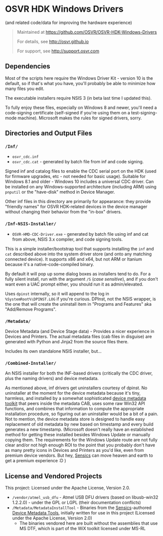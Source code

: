 # OSVR HDK Windows Drivers
(and related code/data for improving the hardware experience)

> Maintained at <https://github.com/OSVR/OSVR-HDK-Windows-Drivers>
>
> For details, see <http://osvr.github.io>
>
> For support, see <http://support.osvr.com>

## Dependencies

Most of the scripts here require the Windows Driver Kit - version 10 is the default, so if that's what you have, you'll probably be able to minimize how many files you edit.

The executable installers require NSIS 3 (in beta last time I updated this).

To fully enjoy these files, especially on Windows 8 and newer, you'll need a code-signing certificate (self-signed if you're using them on a test-signing-mode machine). Microsoft makes the rules for signed drivers, sorry.

## Directories and Output Files

### `/Inf/`

- `osvr_cdc.inf`
- `osvr_cdc.cat` - generated by batch file from inf and code signing.

Signed inf and catalog files to enable the CDC serial port on the HDK (used for firmware upgrades, etc - not needed for basic usage). Suitable for Windows 8.1 and older - Windows 10 includes a universal CDC driver. Can be installed on any Windows-supported architecture (including ARM) using `pnputil` or the "have-disk" method in Device Manager.

Other inf files in this directory are primarily for appearance: they provide "friendly names" for OSVR HDK-related devices in the device manager without changing their behavior from the "in-box" drivers.

### `/Inf-NSIS-Installer/`

- `OSVR-HMD-CDC-Driver.exe` - generated by batch file using inf and cat from above, NSIS 3.x compiler, and code signing tools.

This is a simple installer/bootstrap tool that supports installing the `inf` and `cat` described above into the system driver store (and onto any matching connected device). It supports x86 and x64, but not ARM or Itanium because it's a native-code-compiled binary.

By default it will pop up some dialog boxes as installers tend to do. For a fully silent install, run with the argument `/S` (*case sensitive*), and if you don't want even a UAC prompt either, you should run it as admin/elevated.

Uses `dpinst` internally, so it will append to the log in `%SystemRoot%\DPINST.LOG` if you're curious. DPInst, not the NSIS wrapper, is the one that will create the uninstall item in "Programs and Features" aka "Add/Remove Programs".

### `/Metadata/`

Device Metadata (and Device Stage data) - Provides a nicer experience in Devices and Printers. The actual metadata files (cab files in disguise) are generated with Python and Jinja2 from the source files there.

Includes its own standalone NSIS installer, but...

### `/Combined-Installer/`

An NSIS installer for both the INF-based drivers (critically the CDC driver, plus the naming drivers) and device metadata.

As mentioned above, inf drivers get uninstallers courtesy of dpinst. No uninstaller at the moment for the device metadata because it's tiny, harmless, and installed by a somewhat sophisticated [device metadata toolkit][Device Metadata Tools] that peers inside the metadata CAB, uses some raw Win32 API functions, and combines that information to compute the appropriate installation procedure, so figuring out an uninstaller would be a bit of a pain. Not to mention, the device metadata store is designed to handle easy replacement of old metadata by new based on timestamp and every build generates a new timestamp. (Microsoft doesn't really have an established method for getting these installed besides Windows Update or manually copying them. The requirements for the Windows Update route are not fully clear and/or not high enough ROI to the point that you probably don't have as many pretty icons in Devices and Printers as you'd like, even from premium device vendors. But hey, [Sensics][] can move heaven and earth to get a premium experience :D )

## License and Vendored Projects

This project: Licensed under the Apache License, Version 2.0.

- `/vendor/atmel_usb_dfu` - Atmel USB DFU drivers (based on libusb-win32 1.2.2.0) - under the GPL or LGPL (their documentation conflicts)
- `/Metadata/MetadataInstallTool` - Binaries from the [Sensics][]-authored [Device Metadata Tools][], initially written for use in this project (Licensed under the Apache License, Version 2.0)
	- The binaries vendored here are built without the assemblies that use MS DTF, which is part of the WiX toolkit licensed under MS-RL

[Sensics]:http://sensics.com
[Device Metadata Tools]: https://github.com/sensics/DeviceMetadataTools

